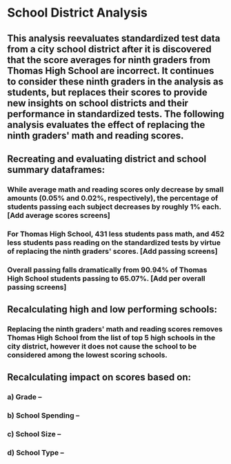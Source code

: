 # School District Analysis
## This analysis reevaluates standardized test data from a city school district after it is discovered that the score averages for ninth graders from Thomas High School are incorrect. It continues to consider these ninth graders in the analysis as students, but replaces their scores to provide new insights on school districts and their performance in standardized tests. The following analysis evaluates the effect of replacing the ninth graders' math and reading scores.

## Recreating and evaluating district and school summary dataframes:
### While average math and reading scores only decrease by small amounts (0.05% and 0.02%, respectively), the percentage of students passing each subject decreases by roughly 1% each. [Add average scores screens]

### For Thomas High School, 431 less students pass math, and 452 less students pass reading on the standardized tests by virtue of replacing the ninth graders' scores. [Add passing screens]

### Overall passing falls dramatically from 90.94% of Thomas High School students passing to 65.07%. [Add per overall passing screens]

## Recalculating high and low performing schools:
### Replacing the ninth graders' math and reading scores removes Thomas High School from the list of top 5 high schools in the city district, however it does not cause the school to be considered among the lowest scoring schools.

## Recalculating impact on scores based on:
### a) Grade –
### b) School Spending –
### c) School Size –
### d) School Type –
